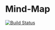 # Mind-Map
[![Build Status](https://travis-ci.org/MariaChizhova/Mind-Map.svg?branch=master)](https://travis-ci.org/MariaChizhova/Mind-Map)

